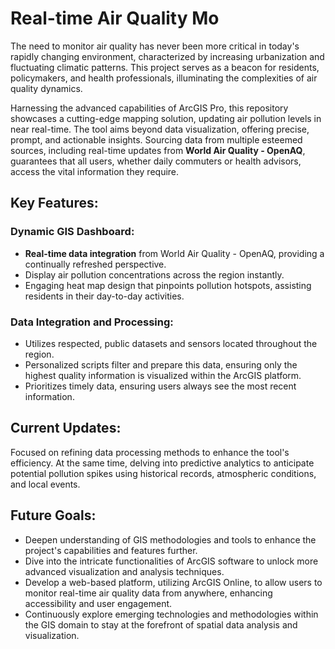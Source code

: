 # Real-time Air Quality Mo

The need to monitor air quality has never been more critical in today's rapidly changing environment, characterized by increasing urbanization and fluctuating climatic patterns. This project serves as a beacon for residents, policymakers, and health professionals, illuminating the complexities of air quality dynamics.

Harnessing the advanced capabilities of ArcGIS Pro, this repository showcases a cutting-edge mapping solution, updating air pollution levels in near real-time. The tool aims beyond data visualization, offering precise, prompt, and actionable insights. Sourcing data from multiple esteemed sources, including real-time updates from **World Air Quality - OpenAQ**, guarantees that all users, whether daily commuters or health advisors, access the vital information they require.

## Key Features:

### **Dynamic GIS Dashboard:**
- **Real-time data integration** from World Air Quality - OpenAQ, providing a continually refreshed perspective.
- Display air pollution concentrations across the region instantly.
- Engaging heat map design that pinpoints pollution hotspots, assisting residents in their day-to-day activities.

### **Data Integration and Processing:**
- Utilizes respected, public datasets and sensors located throughout the region.
- Personalized scripts filter and prepare this data, ensuring only the highest quality information is visualized within the ArcGIS platform.
- Prioritizes timely data, ensuring users always see the most recent information.


## Current Updates:
Focused on refining data processing methods to enhance the tool's efficiency. At the same time, delving into predictive analytics to anticipate potential pollution spikes using historical records, atmospheric conditions, and local events.

## Future Goals:
- Deepen understanding of GIS methodologies and tools to enhance the project's capabilities and features further.
- Dive into the intricate functionalities of ArcGIS software to unlock more advanced visualization and analysis techniques.
- Develop a web-based platform, utilizing ArcGIS Online, to allow users to monitor real-time air quality data from anywhere, enhancing accessibility and user engagement.
- Continuously explore emerging technologies and methodologies within the GIS domain to stay at the forefront of spatial data analysis and visualization.

